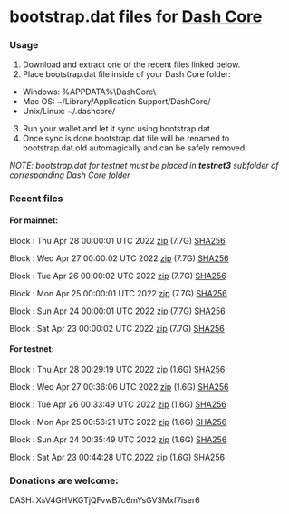 # bootstrap.dat files for [Dash Core](https://github.com/dashpay/dash)

### Usage

1. Download and extract one of the recent files linked below.
2. Place bootstrap.dat file inside of your Dash Core folder:
 - Windows: %APPDATA%\DashCore\
 - Mac OS: ~/Library/Application Support/DashCore/
 - Unix/Linux: ~/.dashcore/
3. Run your wallet and let it sync using bootstrap.dat
4. Once sync is done bootstrap.dat file will be renamed to bootstrap.dat.old automagically and can be safely removed.

_NOTE: bootstrap.dat for testnet must be placed in **testnet3** subfolder of corresponding Dash Core folder_

### Recent files

#### For mainnet:

Block [](https://insight.dash.org/insight/block/): Thu Apr 28 00:00:01 UTC 2022 [zip](https://dash-bootstrap.ams3.digitaloceanspaces.com/mainnet/2022-04-28/bootstrap.dat.zip) (7.7G) [SHA256](https://dash-bootstrap.ams3.digitaloceanspaces.com/mainnet/2022-04-28/sha256.txt)

Block [](https://insight.dash.org/insight/block/): Wed Apr 27 00:00:02 UTC 2022 [zip](https://dash-bootstrap.ams3.digitaloceanspaces.com/mainnet/2022-04-27/bootstrap.dat.zip) (7.7G) [SHA256](https://dash-bootstrap.ams3.digitaloceanspaces.com/mainnet/2022-04-27/sha256.txt)

Block [](https://insight.dash.org/insight/block/): Tue Apr 26 00:00:02 UTC 2022 [zip](https://dash-bootstrap.ams3.digitaloceanspaces.com/mainnet/2022-04-26/bootstrap.dat.zip) (7.7G) [SHA256](https://dash-bootstrap.ams3.digitaloceanspaces.com/mainnet/2022-04-26/sha256.txt)

Block [](https://insight.dash.org/insight/block/): Mon Apr 25 00:00:01 UTC 2022 [zip](https://dash-bootstrap.ams3.digitaloceanspaces.com/mainnet/2022-04-25/bootstrap.dat.zip) (7.7G) [SHA256](https://dash-bootstrap.ams3.digitaloceanspaces.com/mainnet/2022-04-25/sha256.txt)

Block [](https://insight.dash.org/insight/block/): Sun Apr 24 00:00:01 UTC 2022 [zip](https://dash-bootstrap.ams3.digitaloceanspaces.com/mainnet/2022-04-24/bootstrap.dat.zip) (7.7G) [SHA256](https://dash-bootstrap.ams3.digitaloceanspaces.com/mainnet/2022-04-24/sha256.txt)

Block [](https://insight.dash.org/insight/block/): Sat Apr 23 00:00:02 UTC 2022 [zip](https://dash-bootstrap.ams3.digitaloceanspaces.com/mainnet/2022-04-23/bootstrap.dat.zip) (7.7G) [SHA256](https://dash-bootstrap.ams3.digitaloceanspaces.com/mainnet/2022-04-23/sha256.txt)


#### For testnet:

Block [](https://testnet-insight.dashevo.org/insight/block/): Thu Apr 28 00:29:19 UTC 2022 [zip](https://dash-bootstrap.ams3.digitaloceanspaces.com/testnet/2022-04-28/bootstrap.dat.zip) (1.6G) [SHA256](https://dash-bootstrap.ams3.digitaloceanspaces.com/testnet/2022-04-28/sha256.txt)

Block [](https://testnet-insight.dashevo.org/insight/block/): Wed Apr 27 00:36:06 UTC 2022 [zip](https://dash-bootstrap.ams3.digitaloceanspaces.com/testnet/2022-04-27/bootstrap.dat.zip) (1.6G) [SHA256](https://dash-bootstrap.ams3.digitaloceanspaces.com/testnet/2022-04-27/sha256.txt)

Block [](https://testnet-insight.dashevo.org/insight/block/): Tue Apr 26 00:33:49 UTC 2022 [zip](https://dash-bootstrap.ams3.digitaloceanspaces.com/testnet/2022-04-26/bootstrap.dat.zip) (1.6G) [SHA256](https://dash-bootstrap.ams3.digitaloceanspaces.com/testnet/2022-04-26/sha256.txt)

Block [](https://testnet-insight.dashevo.org/insight/block/): Mon Apr 25 00:56:21 UTC 2022 [zip](https://dash-bootstrap.ams3.digitaloceanspaces.com/testnet/2022-04-25/bootstrap.dat.zip) (1.6G) [SHA256](https://dash-bootstrap.ams3.digitaloceanspaces.com/testnet/2022-04-25/sha256.txt)

Block [](https://testnet-insight.dashevo.org/insight/block/): Sun Apr 24 00:35:49 UTC 2022 [zip](https://dash-bootstrap.ams3.digitaloceanspaces.com/testnet/2022-04-24/bootstrap.dat.zip) (1.6G) [SHA256](https://dash-bootstrap.ams3.digitaloceanspaces.com/testnet/2022-04-24/sha256.txt)

Block [](https://testnet-insight.dashevo.org/insight/block/): Sat Apr 23 00:44:28 UTC 2022 [zip](https://dash-bootstrap.ams3.digitaloceanspaces.com/testnet/2022-04-23/bootstrap.dat.zip) (1.6G) [SHA256](https://dash-bootstrap.ams3.digitaloceanspaces.com/testnet/2022-04-23/sha256.txt)


### Donations are welcome:

DASH: XsV4GHVKGTjQFvwB7c6mYsGV3Mxf7iser6
